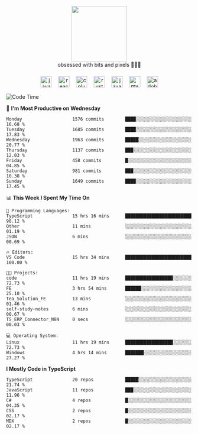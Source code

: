 


  <div align="center">
    
   <img src = "https://i.postimg.cc/W1R4TF4j/d6kpuve-c97567cf-518b-4b86-a271-5c89d88d22f7.gif"  width=150px height=150px />
 </div>

<div align="center">
  obsessed with bits and pixels 🧑‍💻🎨
</div>

  ###
<div align="center">
 <img src="https://cdn.jsdelivr.net/gh/devicons/devicon/icons/javascript/javascript-original.svg" height="30" alt="javascript logo"  />
  <img width="10" />
  <img src="https://cdn.jsdelivr.net/gh/devicons/devicon/icons/react/react-original.svg" height="30" alt="react logo"  />
  <img width="10" />
   <!--<img src="https://cdn.jsdelivr.net/gh/devicons/devicon/icons/nodejs/nodejs-original.svg" height="30" alt="nodejs logo"  />
  <img width="10" />
 <img src="https://cdn.jsdelivr.net/gh/devicons/devicon/icons/flutter/flutter-original.svg" height="30" alt="flutter logo"  />
 <img width="10" />-->
  <img src="https://cdn.jsdelivr.net/gh/devicons/devicon/icons/cplusplus/cplusplus-original.svg" height="30" alt="cpluplus logo"  />
  <img width="10" />
    <img src="https://cdn.jsdelivr.net/gh/devicons/devicon/icons/rust/rust-original.svg" height="30" alt="rust logo"  />
  <img width="10" />
  <img src="https://cdn.jsdelivr.net/gh/devicons/devicon/icons/java/java-original.svg" height="30" alt="java logo"  />
  <img width="10" />
  <img src="https://skillicons.dev/icons?i=mysql" height="30" alt="mysql logo"  />
  <img width="10" />
  <img src="https://skillicons.dev/icons?i=pr" height="30" alt="adobepremierepro logo"  />
</div>

<!--START_SECTION:waka-->
![Code Time](http://img.shields.io/badge/Code%20Time-2%2C419%20hrs%2046%20mins-blue)

📅 **I'm Most Productive on Wednesday** 

```text
Monday                   1576 commits        ████░░░░░░░░░░░░░░░░░░░░░   16.68 % 
Tuesday                  1685 commits        ████░░░░░░░░░░░░░░░░░░░░░   17.83 % 
Wednesday                1963 commits        █████░░░░░░░░░░░░░░░░░░░░   20.77 % 
Thursday                 1137 commits        ███░░░░░░░░░░░░░░░░░░░░░░   12.03 % 
Friday                   458 commits         █░░░░░░░░░░░░░░░░░░░░░░░░   04.85 % 
Saturday                 981 commits         ███░░░░░░░░░░░░░░░░░░░░░░   10.38 % 
Sunday                   1649 commits        ████░░░░░░░░░░░░░░░░░░░░░   17.45 % 
```


📊 **This Week I Spent My Time On** 

```text
💬 Programming Languages: 
TypeScript               15 hrs 16 mins      █████████████████████████   98.12 % 
Other                    11 mins             ░░░░░░░░░░░░░░░░░░░░░░░░░   01.19 % 
JSON                     6 mins              ░░░░░░░░░░░░░░░░░░░░░░░░░   00.69 % 

🔥 Editors: 
VS Code                  15 hrs 34 mins      █████████████████████████   100.00 % 

🐱‍💻 Projects: 
code                     11 hrs 19 mins      ██████████████████░░░░░░░   72.73 % 
FE                       3 hrs 54 mins       ██████░░░░░░░░░░░░░░░░░░░   25.10 % 
Tea_Solution_FE          13 mins             ░░░░░░░░░░░░░░░░░░░░░░░░░   01.46 % 
self-study-notes         6 mins              ░░░░░░░░░░░░░░░░░░░░░░░░░   00.67 % 
TS_ERP_Connector_N8N     0 secs              ░░░░░░░░░░░░░░░░░░░░░░░░░   00.03 % 

💻 Operating System: 
Linux                    11 hrs 19 mins      ██████████████████░░░░░░░   72.73 % 
Windows                  4 hrs 14 mins       ███████░░░░░░░░░░░░░░░░░░   27.27 % 
```

**I Mostly Code in TypeScript** 

```text
TypeScript               20 repos            █████░░░░░░░░░░░░░░░░░░░░   21.74 % 
JavaScript               11 repos            ███░░░░░░░░░░░░░░░░░░░░░░   11.96 % 
C#                       4 repos             █░░░░░░░░░░░░░░░░░░░░░░░░   04.35 % 
CSS                      2 repos             █░░░░░░░░░░░░░░░░░░░░░░░░   02.17 % 
MDX                      2 repos             █░░░░░░░░░░░░░░░░░░░░░░░░   02.17 % 
```




<!--END_SECTION:waka-->
